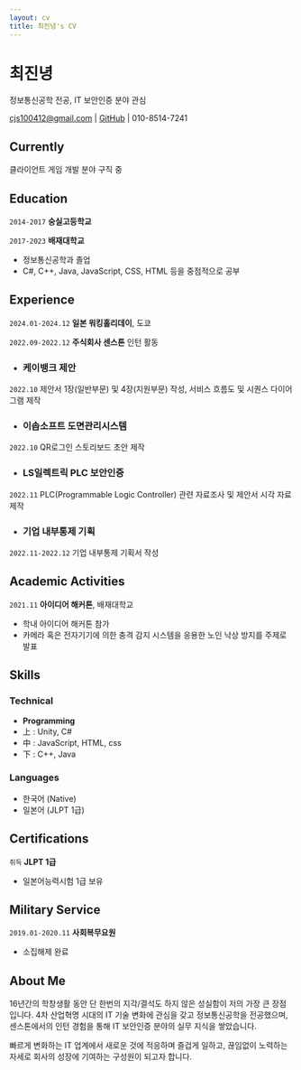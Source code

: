 ```yaml
---
layout: cv
title: 최진녕's CV
---
```

# 최진녕
정보통신공학 전공, IT 보안인증 분야 관심

<div id="webaddress">
<a href="cjs100412@gmail.com">cjs100412@gmail.com</a>
| <a href="https://github.com/cjs100412">GitHub</a>
| 010-8514-7241
</div>


## Currently
클라이언트 게임 개발 분야 구직 중


## Education
`2014-2017`
**숭실고등학교**

`2017-2023`
**배재대학교**
- 정보통신공학과 졸업
- C#, C++, Java, JavaScript, CSS, HTML 등을 중점적으로 공부


## Experience
`2024.01-2024.12`
**일본 워킹홀리데이**, 도쿄

`2022.09-2022.12`
**주식회사 센스톤** 인턴 활동
- ### 케이뱅크 제안
`2022.10`
제안서 1장(일반부문) 및 4장(지원부문) 작성, 서비스 흐름도 및 시퀀스 다이어그램 제작
- ### 이솝소프트 도면관리시스템
`2022.10`
QR로그인 스토리보드 초안 제작
- ### LS일렉트릭 PLC 보안인증
`2022.11`
PLC(Programmable Logic Controller) 관련 자료조사 및 제안서 시각 자료 제작
- ### 기업 내부통제 기획
`2022.11-2022.12`
기업 내부통제 기획서 작성


## Academic Activities
`2021.11`
**아이디어 해커톤**, 배재대학교
- 학내 아이디어 해커톤 참가
- 카메라 혹은 전자기기에 의한 충격 감지 시스템을 응용한 노인 낙상 방지를 주제로 발표


## Skills
### Technical
- **Programming**
- 上 : Unity, C#
- 中 : JavaScript, HTML, css
- 下 : C++, Java


### Languages
- 한국어 (Native)
- 일본어 (JLPT 1급)


## Certifications
`취득`
**JLPT 1급**
- 일본어능력시험 1급 보유


## Military Service
`2019.01-2020.11`
**사회복무요원**
- 소집해제 완료


## About Me
16년간의 학창생활 동안 단 한번의 지각/결석도 하지 않은 성실함이 저의 가장 큰 장점입니다. 
4차 산업혁명 시대의 IT 기술 변화에 관심을 갖고 정보통신공학을 전공했으며, 
센스톤에서의 인턴 경험을 통해 IT 보안인증 분야의 실무 지식을 쌓았습니다.

빠르게 변화하는 IT 업계에서 새로운 것에 적응하며 즐겁게 일하고, 
끊임없이 노력하는 자세로 회사의 성장에 기여하는 구성원이 되고자 합니다.


<!-- ### Footer

Last updated: August 2025 -->
